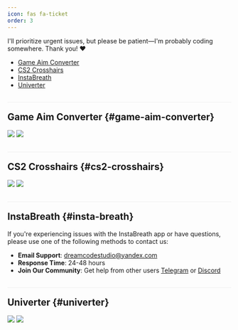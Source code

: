 ```yaml
---
icon: fas fa-ticket
order: 3
---
```

I'll prioritize urgent issues, but please be patient—I'm probably coding somewhere. Thank you! ❤️

- [Game Aim Converter](#game-aim-converter)
- [CS2 Crosshairs](#cs2-crosshairs)
- [InstaBreath](#insta-breath)
- [Univerter](#univerter)

## Game Aim Converter {#game-aim-converter}

<p>
    <a href="https://t.me/game_aim_converter" target="_blank"><img src="https://img.shields.io/badge/Telegram-100000?style=for-the-badge&logoColor=white"/></a>
    <a href="https://discord.gg/qA3cbc9J8w" target="_blank"><img src="https://img.shields.io/badge/Discord-100000?style=for-the-badge&logoColor=white"/></a>
</p>

## CS2 Crosshairs {#cs2-crosshairs}

<p>
    <a href="https://t.me/cs_crosshairs" target="_blank"><img src="https://img.shields.io/badge/Telegram-100000?style=for-the-badge&logoColor=white"/></a>
    <a href="https://discord.gg/99h74wfU" target="_blank"><img src="https://img.shields.io/badge/Discord-100000?style=for-the-badge&logoColor=white"/></a>
</p>

## InstaBreath {#insta-breath}

If you're experiencing issues with the InstaBreath app or have questions, please use one of the following methods to contact us:

- **Email Support**: [dreamcodestudio@yandex.com](mailto:dreamcodestudio@yandex.com)
- **Response Time**: 24-48 hours
- **Join Our Community**: Get help from other users [Telegram](https://t.me/insta_breath_dc) or [Discord](https://discord.gg/6syPMn5J)

## Univerter {#univerter}

<p>
    <a href="https://t.me/unit_m_converter" target="_blank"><img src="https://img.shields.io/badge/Telegram-100000?style=for-the-badge&logoColor=white"/></a>
    <a href="https://discord.gg/hzcyw6AQ" target="_blank"><img src="https://img.shields.io/badge/Discord-100000?style=for-the-badge&logoColor=white"/></a>
</p>


<style>
#content ul {
    padding: 15px;
    background: #f5f5f5;
    border-radius: 8px;
    display: inline-block;
}

#content ul li {
    display: inline;
    margin-right: 15px;
}

#content ul li:last-child {
    margin-right: 0;
}

#content ul li a {
    text-decoration: none;
    color: #4a6baf;
    font-weight: 500;
}

#content ul li a:hover {
    text-decoration: underline;
}

p > a[href="#"] {
    display: inline-block;
    margin-top: 15px;
    font-size: 0.9em;
    color: #666;
    text-decoration: none;
}

p > a[href="#"]:hover {
    text-decoration: underline;
}

h2 {
    padding-top: 20px;
    margin-top: 30px;
    border-top: 1px solid #eee;
}

.support-container {
    background: #f9f9f9;
    border-radius: 8px;
    padding: 20px;
    margin: 20px 0;
    border-left: 4px solid #4a6baf;
}

.contact-method {
    margin-bottom: 15px;
}
</style>